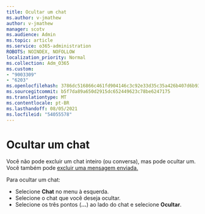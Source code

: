 ```yaml
---
title: Ocultar um chat
ms.author: v-jmathew
author: v-jmathew
manager: scotv
ms.audience: Admin
ms.topic: article
ms.service: o365-administration
ROBOTS: NOINDEX, NOFOLLOW
localization_priority: Normal
ms.collection: Adm_O365
ms.custom:
- "9003309"
- "6203"
ms.openlocfilehash: 3786dc516866c461fd904146c3c92e33d35c35a426b407d6b93d97fd11446ce9
ms.sourcegitcommit: b5f7da89a650d2915dc652449623c78be6247175
ms.translationtype: MT
ms.contentlocale: pt-BR
ms.lasthandoff: 08/05/2021
ms.locfileid: "54055578"
---
```

# <a name="hide-a-chat"></a>Ocultar um chat

Você não pode excluir um chat inteiro (ou conversa), mas pode ocultar um. Você também pode [excluir uma mensagem enviada.](https://support.office.com/client/delete-a-message-you-have-sent-67bd76a5-04e7-46ea-9ef0-5800865cb8f3)

Para ocultar um chat:

- Selecione **Chat** no menu à esquerda.
- Selecione o chat que você deseja ocultar.
- Selecione os três pontos (**...**) ao lado do chat e selecione **Ocultar**.
